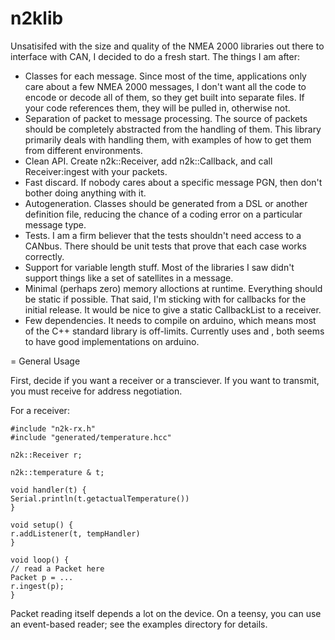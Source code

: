 # n2klib

Unsatisifed with the size and quality of the NMEA 2000
libraries out there to interface with CAN, I decided to
do a fresh start. The things I am after:

 - Classes for each message. Since most of the time,
   applications only care about a few NMEA 2000 messages,
   I don't want all the code to encode or decode all of
   them, so they get built into separate files. If your
   code references them, they will be pulled in, otherwise
   not.
 - Separation of packet to message processing. The source
   of packets should be completely abstracted from the
   handling of them. This library primarily deals with
   handling them, with examples of how to get them from
   different environments.
 - Clean API. Create n2k::Receiver, add n2k::Callback,
   and call Receiver:ingest with your packets.
 - Fast discard. If nobody cares about a specific message
   PGN, then don't bother doing anything with it.
 - Autogeneration. Classes should be generated from
   a DSL or another definition file, reducing the chance
   of a coding error on a particular message type.
 - Tests. I am a firm believer that the tests shouldn't
   need access to a CANbus. There should be unit tests
   that prove that each case works correctly.
 - Support for variable length stuff. Most of the libraries
   I saw didn't support things like a set of satellites
   in a message.
 - Minimal (perhaps zero) memory alloctions at runtime.
   Everything should be static if possible. That said,
   I'm sticking with <vector> for callbacks for the
   initial release. It would be nice to give a static
   CallbackList to a receiver.
 - Few dependencies. It needs to compile on arduino, which
   means most of the C++ standard library is off-limits.
   Currently uses <functional> and <vector>, both seems to
   have good implementations on arduino.

= General Usage

First, decide if you want a receiver or a transciever. If
you want to transmit, you must receive for address negotiation.

For a receiver:

    #include "n2k-rx.h"
    #include "generated/temperature.hcc"

    n2k::Receiver r;

    n2k::temperature & t;

    void handler(t) {
	Serial.println(t.getactualTemperature())
    }

    void setup() {
	r.addListener(t, tempHandler)
    }

    void loop() {
	// read a Packet here
	Packet p = ...
	r.ingest(p);
    }

Packet reading itself depends a lot on the device. On a
teensy, you can use an event-based reader; see the examples
directory for details.


